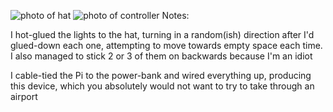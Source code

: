 ![photo of hat](emf-2024/assets/hat-0.jpg)
![photo of controller](emf-2024/assets/controller.jpg) <!-- .element: class="fragment" data-fragment-index="1" -->
Notes:

I hot-glued the lights to the hat, turning in a random(ish) direction after I'd glued-down each one, attempting to move towards empty space each time. I also managed to stick 2 or 3 of them on backwards because I'm an idiot

I cable-tied the Pi to the power-bank and wired everything up, producing this device, which you absolutely would not want to try to take through an airport
